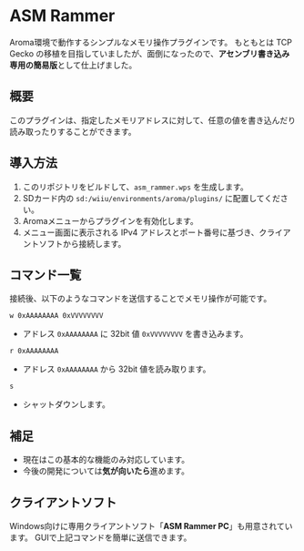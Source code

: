 # ASM Rammer

Aroma環境で動作するシンプルなメモリ操作プラグインです。
もともとは TCP Gecko の移植を目指していましたが、面倒になったので、**アセンブリ書き込み専用の簡易版**として仕上げました。

## 概要

このプラグインは、指定したメモリアドレスに対して、任意の値を書き込んだり読み取ったりすることができます。

## 導入方法

1. このリポジトリをビルドして、`asm_rammer.wps` を生成します。
2. SDカード内の `sd:/wiiu/environments/aroma/plugins/` に配置してください。
3. Aromaメニューからプラグインを有効化します。
4. メニュー画面に表示される IPv4 アドレスとポート番号に基づき、クライアントソフトから接続します。

## コマンド一覧

接続後、以下のようなコマンドを送信することでメモリ操作が可能です。

```
w 0xAAAAAAAA 0xVVVVVVVV
```

* アドレス `0xAAAAAAAA` に 32bit 値 `0xVVVVVVVV` を書き込みます。

```
r 0xAAAAAAAA
```

* アドレス `0xAAAAAAAA` から 32bit 値を読み取ります。

```
s
```

* シャットダウンします。

## 補足

* 現在はこの基本的な機能のみ対応しています。
* 今後の開発については**気が向いたら**進めます。

## クライアントソフト

Windows向けに専用クライアントソフト「**ASM Rammer PC**」も用意されています。
GUIで上記コマンドを簡単に送信できます。

